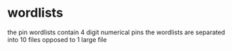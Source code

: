 # wordlists

the pin wordlists contain 4 digit numerical pins
the wordlists are separated into 10 files opposed to 1 large file

